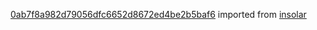 [0ab7f8a982d79056dfc6652d8672ed4be2b5baf6](https://github.com/insolar/insolar/commit/0ab7f8a982d79056dfc6652d8672ed4be2b5baf6) imported from [insolar](https://github.com/insolar/insolar)

